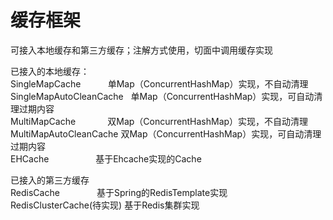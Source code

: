 # 缓存框架
可接入本地缓存和第三方缓存；注解方式使用，切面中调用缓存实现<br/>

已接入的本地缓存：<br/>
SingleMapCache            单Map（ConcurrentHashMap）实现，不自动清理<br/>
SingleMapAutoCleanCache   单Map（ConcurrentHashMap）实现，可自动清理过期内容<br/>
MultiMapCache             双Map（ConcurrentHashMap）实现，不自动清理<br/>
MultiMapAutoCleanCache    双Map（ConcurrentHashMap）实现，可自动清理过期内容<br/>
EHCache                   基于Ehcache实现的Cache<br/>

已接入的第三方缓存<br/>
RedisCache                基于Spring的RedisTemplate实现<br/>
RedisClusterCache(待实现)  基于Redis集群实现<br/>
